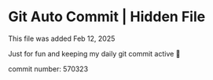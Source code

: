 # Git Auto Commit | Hidden File

This file was added Feb 12, 2025

Just for fun and keeping my daily git commit active 🤪

commit number: 570323
